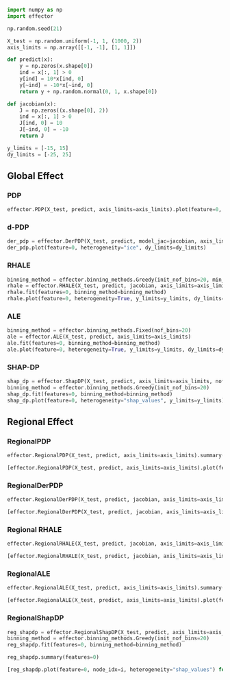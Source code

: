 ```python
import numpy as np
import effector
```


```python
np.random.seed(21)
```


```python
X_test = np.random.uniform(-1, 1, (1000, 2))
axis_limits = np.array([[-1, -1], [1, 1]])
```


```python
def predict(x):
    y = np.zeros(x.shape[0])
    ind = x[:, 1] > 0
    y[ind] = 10*x[ind, 0]
    y[~ind] = -10*x[~ind, 0]
    return y + np.random.normal(0, 1, x.shape[0])
```


```python
def jacobian(x):
    J = np.zeros((x.shape[0], 2))
    ind = x[:, 1] > 0
    J[ind, 0] = 10
    J[~ind, 0] = -10
    return J
```


```python
y_limits = [-15, 15]
dy_limits = [-25, 25]
```

## Global Effect

### PDP


```python
effector.PDP(X_test, predict, axis_limits=axis_limits).plot(feature=0, heterogeneity="ice", y_limits=y_limits)
```

### d-PDP


```python
der_pdp = effector.DerPDP(X_test, predict, model_jac=jacobian, axis_limits=axis_limits)
der_pdp.plot(feature=0, heterogeneity="ice", dy_limits=dy_limits)
```

### RHALE


```python
binning_method = effector.binning_methods.Greedy(init_nof_bins=20, min_points_per_bin=10)
rhale = effector.RHALE(X_test, predict, jacobian, axis_limits=axis_limits)
rhale.fit(features=0, binning_method=binning_method)
rhale.plot(feature=0, heterogeneity=True, y_limits=y_limits, dy_limits=dy_limits)
```

### ALE


```python
binning_method = effector.binning_methods.Fixed(nof_bins=20)
ale = effector.ALE(X_test, predict, axis_limits=axis_limits)
ale.fit(features=0, binning_method=binning_method)
ale.plot(feature=0, heterogeneity=True, y_limits=y_limits, dy_limits=dy_limits)
```

### SHAP-DP


```python
shap_dp = effector.ShapDP(X_test, predict, axis_limits=axis_limits, nof_instances="all")
binning_method = effector.binning_methods.Greedy(init_nof_bins=20)
shap_dp.fit(features=0, binning_method=binning_method)
shap_dp.plot(feature=0, heterogeneity="shap_values", y_limits=y_limits)
```

## Regional Effect

### RegionalPDP


```python
effector.RegionalPDP(X_test, predict, axis_limits=axis_limits).summary(features=0)
```


```python
[effector.RegionalPDP(X_test, predict, axis_limits=axis_limits).plot(feature=0, node_idx=i, heterogeneity="ice", y_limits=y_limits) for i in range(3)]
```

### RegionalDerPDP


```python
effector.RegionalDerPDP(X_test, predict, jacobian, axis_limits=axis_limits).summary(features=0)
```


```python
[effector.RegionalDerPDP(X_test, predict, jacobian, axis_limits=axis_limits).plot(feature=0, node_idx=i, heterogeneity="ice", dy_limits=dy_limits) for i in range(3)]
```

### Regional RHALE


```python
effector.RegionalRHALE(X_test, predict, jacobian, axis_limits=axis_limits).summary(features=0)
```


```python
[effector.RegionalRHALE(X_test, predict, jacobian, axis_limits=axis_limits).plot(feature=0, centering=True, node_idx=i, y_limits=y_limits, dy_limits=dy_limits) for i in range(3)]
```

### RegionalALE


```python
effector.RegionalALE(X_test, predict, axis_limits=axis_limits).summary(features=0)
```


```python
[effector.RegionalALE(X_test, predict, axis_limits=axis_limits).plot(feature=0, centering=True, node_idx=i, y_limits=y_limits, dy_limits=dy_limits) for i in range(3)]
```

### RegionalShapDP


```python
reg_shapdp = effector.RegionalShapDP(X_test, predict, axis_limits=axis_limits, nof_instances="all")
binning_method = effector.binning_methods.Greedy(init_nof_bins=20)
reg_shapdp.fit(features=0, binning_method=binning_method)


```


```python
reg_shapdp.summary(features=0)
```


```python
[reg_shapdp.plot(feature=0, node_idx=i, heterogeneity="shap_values") for i in range(3)]
```
